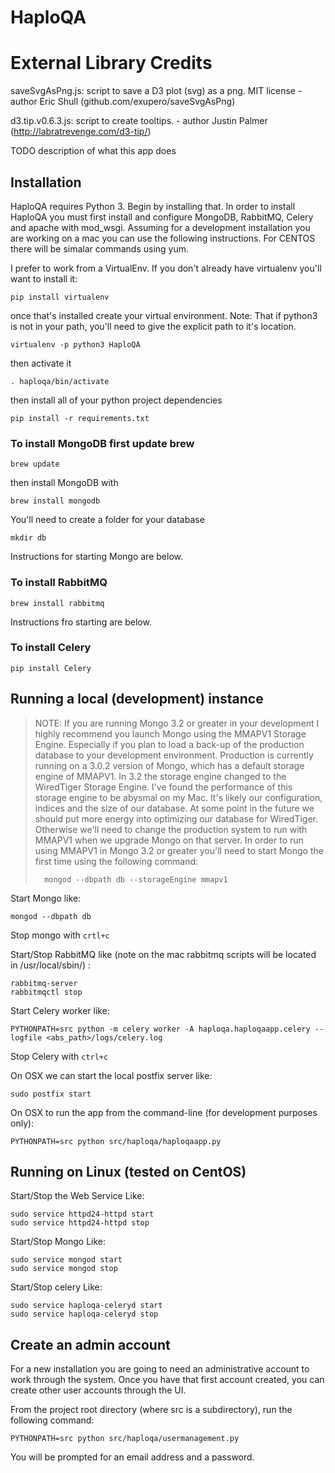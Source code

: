 # HaploQA

# External Library Credits

saveSvgAsPng.js: script to save a D3 plot (svg) as a png. MIT license - author Eric Shull (github.com/exupero/saveSvgAsPng)

d3.tip.v0.6.3.js: script to create tooltips. - author Justin Palmer (http://labratrevenge.com/d3-tip/)

TODO description of what this app does

## Installation

HaploQA requires Python 3.  Begin by installing that. In order to install HaploQA you must first install and configure MongoDB, RabbitMQ, Celery and apache with mod_wsgi. Assuming for a development installation you are working on a mac you can use the following instructions.  For CENTOS there will be simalar commands using yum.

I prefer to work from a VirtualEnv.  If you don't already have virtualenv you'll want to install it:

    pip install virtualenv

once that's installed create your virtual environment.  Note: That if python3 is not in your path, you'll need to give the explicit path to it's location.

    virtualenv -p python3 HaploQA

then activate it

    . haploqa/bin/activate

then install all of your python project dependencies

    pip install -r requirements.txt

### To install MongoDB first update brew

    brew update

then install MongoDB with

    brew install mongodb

You'll need to create a folder for your database

    mkdir db

Instructions for starting Mongo are below.

### To install RabbitMQ

    brew install rabbitmq

Instructions fro starting are below.

### To install Celery

    pip install Celery


## Running a local (development) instance

> NOTE:  If you are running Mongo 3.2 or greater in your development I highly recommend you launch Mongo using the MMAPV1 Storage Engine.  Especially if you plan to load a back-up of the production database to your development environment.  Production is currently running on a 3.0.2  version of Mongo, which has a default storage engine of MMAPV1.  In 3.2 the storage engine changed to the WiredTiger Storage Engine.  I've found the performance of this storage engine to be abysmal on my Mac.  It's likely our configuration, indices and the size of our database.  At some point in the future we should put more energy into optimizing our database for WiredTiger.  Otherwise we'll need to change the production system to run with MMAPV1 when we upgrade Mongo on that server.
>        In order to run using MMAPV1 in Mongo 3.2 or greater you'll need to start Mongo the first time using the following command:
>
>       mongod --dbpath db --storageEngine mmapv1

Start Mongo like:

    mongod --dbpath db

Stop mongo with `crtl+c`

Start/Stop RabbitMQ like (note on the mac rabbitmq scripts will be located in /usr/local/sbin/) :

    rabbitmq-server
    rabbitmqctl stop

Start Celery worker like:

    PYTHONPATH=src python -m celery worker -A haploqa.haploqaapp.celery --logfile <abs_path>/logs/celery.log

Stop Celery with `ctrl+c`

On OSX we can start the local postfix server like:

    sudo postfix start

On OSX to run the app from the command-line (for development purposes only):

    PYTHONPATH=src python src/haploqa/haploqaapp.py

## Running on Linux (tested on CentOS)

Start/Stop the Web Service Like:

    sudo service httpd24-httpd start
    sudo service httpd24-httpd stop

Start/Stop Mongo Like:

    sudo service mongod start
    sudo service mongod stop

Start/Stop celery Like:

    sudo service haploqa-celeryd start
    sudo service haploqa-celeryd stop

## Create an admin account

For a new installation you are going to need an administrative account to work through the system.  Once you have that first account created, you can create other user accounts through the UI.  

From the project root directory (where src is a subdirectory), run the following command:

    PYTHONPATH=src python src/haploqa/usermanagement.py
    
You will be prompted for an email address and a password.